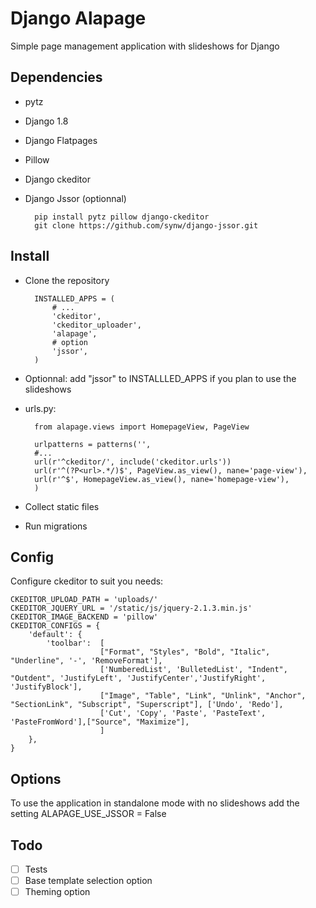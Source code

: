 Django Alapage
==============

Simple page management application with slideshows for Django


Dependencies
--------------

- pytz
- Django 1.8
- Django Flatpages
- Pillow
- Django ckeditor
- Django Jssor (optionnal)

		pip install pytz pillow django-ckeditor 
		git clone https://github.com/synw/django-jssor.git

Install
--------------

- Clone the repository

		INSTALLED_APPS = (
			# ...
		    'ckeditor',
		    'ckeditor_uploader',
		    'alapage',
			# option
		    'jssor',
		)

- Optionnal: add "jssor" to INSTALLLED_APPS if you plan to use the slideshows
- urls.py:

		from alapage.views import HomepageView, PageView

		urlpatterns = patterns('',
		#...
		url(r'^ckeditor/', include('ckeditor.urls'))
	    url(r'^(?P<url>.*/)$', PageView.as_view(), nane='page-view'),
	    url(r'^$', HomepageView.as_view(), nane='homepage-view'),
	    )
    
- Collect static files
- Run migrations

Config
--------------

Configure ckeditor to suit you needs:

	CKEDITOR_UPLOAD_PATH = 'uploads/'
	CKEDITOR_JQUERY_URL = '/static/js/jquery-2.1.3.min.js'
	CKEDITOR_IMAGE_BACKEND = 'pillow'
	CKEDITOR_CONFIGS = {
	    'default': {
	        'toolbar':  [
	                    ["Format", "Styles", "Bold", "Italic", "Underline", '-', 'RemoveFormat'],
	                    ['NumberedList', 'BulletedList', "Indent", "Outdent", 'JustifyLeft', 'JustifyCenter','JustifyRight', 'JustifyBlock'],
	                    ["Image", "Table", "Link", "Unlink", "Anchor", "SectionLink", "Subscript", "Superscript"], ['Undo', 'Redo'],
	                    ['Cut', 'Copy', 'Paste', 'PasteText', 'PasteFromWord'],["Source", "Maximize"],
	                    ]
	    },
	}

Options
--------------

To use the application in standalone mode with no slideshows add the setting ALAPAGE_USE_JSSOR = False

Todo
--------------

- [ ] Tests
- [ ] Base template selection option
- [ ] Theming option
